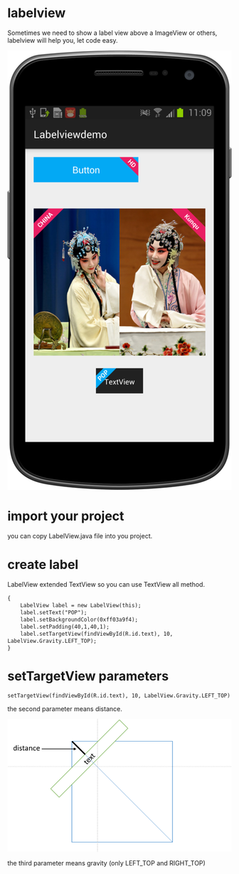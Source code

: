 # labelview
Sometimes we need to show a label view above a ImageView or others, labelview will help you, let code easy.

![](./img/img1.png)

# import your project

you can copy LabelView.java file into you project.

# create label

LabelView extended TextView so you can use TextView all method.

```
{
    LabelView label = new LabelView(this);
    label.setText("POP");
    label.setBackgroundColor(0xff03a9f4);
    label.setPadding(40,1,40,1);
    label.setTargetView(findViewById(R.id.text), 10, LabelView.Gravity.LEFT_TOP);
}
```
# setTargetView parameters

    setTargetView(findViewById(R.id.text), 10, LabelView.Gravity.LEFT_TOP)

the second parameter means distance.

![](./img/img2.png)

the third parameter means gravity (only LEFT_TOP and RIGHT_TOP)


